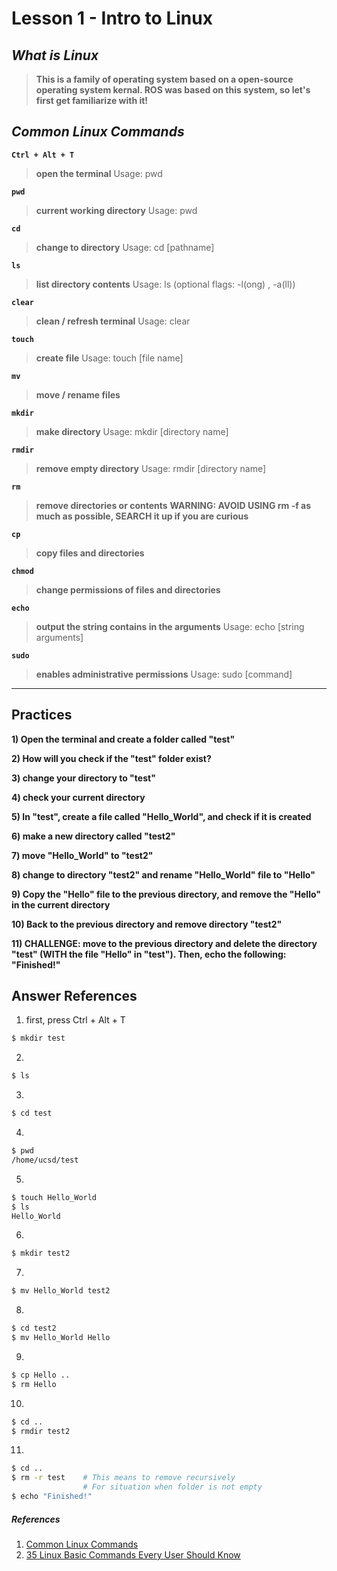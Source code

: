 # Lesson 1 - Intro to Linux


## *What is Linux*
>**This is a family of operating system based on a open-source operating system kernal. ROS was based on this system, so let's first get familiarize with it!**

## *Common Linux Commands*


**`Ctrl + Alt + T`**
>**open the terminal**
Usage: pwd

**`pwd`**  
>**current working directory**
Usage: pwd

**`cd`**
>**change to directory**
Usage: cd [pathname]

**`ls`**
>**list directory contents**
Usage: ls (optional flags: -l(ong) , -a(ll))

**`clear`**
>**clean / refresh terminal**
 Usage: clear

**`touch`** 
>**create file**
Usage: touch [file name]

**`mv`**
>**move / rename files**

**`mkdir`**
>**make directory**
Usage: mkdir [directory name]

**`rmdir`**
>**remove empty directory**
Usage: rmdir [directory name]

**`rm`**
>**remove directories or contents**
>**WARNING: AVOID USING rm -f as much as possible, SEARCH it up if you are curious**

**`cp`**
>**copy files and directories**

**`chmod`**
>**change permissions of files and directories**

**`echo`**
>**output the string contains in the arguments**
Usage: echo [string arguments]

**`sudo`**
>**enables administrative permissions**
Usage: sudo [command]
---

## Practices
**1) Open the terminal and create a folder called "test"**

**2) How will you check if the "test" folder exist?**

**3) change your directory to "test"**

**4) check your current directory**

**5) In "test", create a file called "Hello_World", and check if it is created**

**6) make a new directory called "test2"**

**7) move "Hello_World" to "test2"**

**8) change to directory "test2" and rename "Hello_World" file to "Hello"**

**9) Copy the "Hello" file to the previous directory, and remove the "Hello" in the current directory**

**10) Back to the previous directory and remove directory "test2"**

**11) CHALLENGE: move to the previous directory and delete the directory "test" (WITH the file "Hello" in "test"). Then, echo the following:  "Finished!"**

## Answer References
1) first, press Ctrl + Alt + T
```bash
$ mkdir test
```
2) 
```bash
$ ls
```
3) 
```bash
$ cd test 
```
4) 
```bash
$ pwd
/home/ucsd/test
```
5) 
```bash
$ touch Hello_World
$ ls
Hello_World
```
6)
```bash
$ mkdir test2
```
7)
```bash
$ mv Hello_World test2
```
8)
```bash
$ cd test2
$ mv Hello_World Hello
```
9)
```bash
$ cp Hello ..
$ rm Hello
```
10)
```bash
$ cd ..
$ rmdir test2
```
11)
```bash
$ cd ..
$ rm -r test    # This means to remove recursively 
                # For situation when folder is not empty
$ echo "Finished!"
```
##### *References*
1. [Common Linux Commands](https://www.dummies.com/computers/operating-systems/linux/common-linux-commands/)
2. [35 Linux Basic Commands Every User Should Know](https://www.hostinger.com/tutorials/linux-commands)